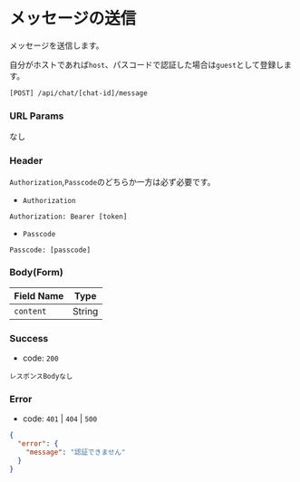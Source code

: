 # メッセージの送信

メッセージを送信します。

自分がホストであれば`host`、パスコードで認証した場合は`guest`として登録します。

```
[POST] /api/chat/[chat-id]/message
```

### URL Params

なし

### Header

`Authorization`,`Passcode`のどちらか一方は必ず必要です。

- `Authorization`

```text
Authorization: Bearer [token]
```

- `Passcode`

```text
Passcode: [passcode]
```

### Body(Form)

| Field Name | Type   | 
|------------|--------|
| `content`  | String |

### Success

- code: `200`

```text
レスポンスBodyなし
```

### Error

- code: `401` | `404` | `500`

```json
{
  "error": {
    "message": "認証できません"
  }
}
```
